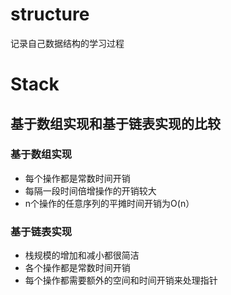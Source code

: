 # structure
记录自己数据结构的学习过程


# Stack
## 基于数组实现和基于链表实现的比较

### 基于数组实现

- 每个操作都是常数时间开销
- 每隔一段时间倍增操作的开销较大
- n个操作的任意序列的平摊时间开销为O(n）

### 基于链表实现

- 栈规模的增加和减小都很简洁
- 各个操作都是常数时间开销
- 每个操作都需要额外的空间和时间开销来处理指针

